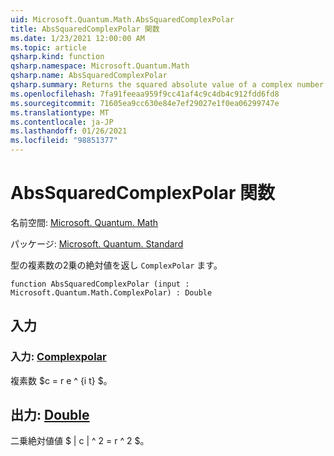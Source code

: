 ```yaml
---
uid: Microsoft.Quantum.Math.AbsSquaredComplexPolar
title: AbsSquaredComplexPolar 関数
ms.date: 1/23/2021 12:00:00 AM
ms.topic: article
qsharp.kind: function
qsharp.namespace: Microsoft.Quantum.Math
qsharp.name: AbsSquaredComplexPolar
qsharp.summary: Returns the squared absolute value of a complex number of type `ComplexPolar`.
ms.openlocfilehash: 7fa91feeaa959f9cc41af4c9c4db4c912fdd6fd8
ms.sourcegitcommit: 71605ea9cc630e84e7ef29027e1f0ea06299747e
ms.translationtype: MT
ms.contentlocale: ja-JP
ms.lasthandoff: 01/26/2021
ms.locfileid: "98851377"
---
```

# <a name="abssquaredcomplexpolar-function"></a>AbsSquaredComplexPolar 関数

名前空間: [Microsoft. Quantum. Math](xref:Microsoft.Quantum.Math)

パッケージ: [Microsoft. Quantum. Standard](https://nuget.org/packages/Microsoft.Quantum.Standard)


型の複素数の2乗の絶対値を返し `ComplexPolar` ます。

```qsharp
function AbsSquaredComplexPolar (input : Microsoft.Quantum.Math.ComplexPolar) : Double
```


## <a name="input"></a>入力

### <a name="input--complexpolar"></a>入力: [Complexpolar](xref:Microsoft.Quantum.Math.ComplexPolar)

複素数 $c = r e ^ {i t} $。



## <a name="output--double"></a>出力: [Double](xref:microsoft.quantum.lang-ref.double)

二乗絶対値値 $ | c | ^ 2 = r ^ 2 $。